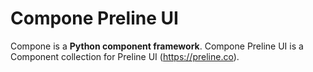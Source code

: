 # Compone Preline UI

Compone is a **Python component framework**.
Compone Preline UI is a Component collection for Preline UI (https://preline.co).
